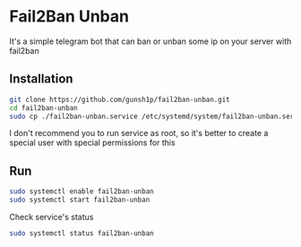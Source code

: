 # Fail2Ban Unban

It's a simple telegram bot that can ban or unban some ip on your server with fail2ban

## Installation

```bash
git clone https://github.com/gunsh1p/fail2ban-unban.git
cd fail2ban-unban
sudo cp ./fail2ban-unban.service /etc/systemd/system/fail2ban-unban.service
```

I don't recommend you to run service as root, so it's better to create a special user with special permissions for this

## Run

```bash
sudo systemctl enable fail2ban-unban
sudo systemctl start fail2ban-unban
```

Check service's status

```bash
sudo systemctl status fail2ban-unban
```
